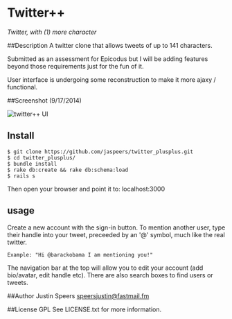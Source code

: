 Twitter++
=====
*Twitter, with (1) more character*

##Description
A twitter clone that allows tweets of up to 141 characters.

Submitted as an assessment for Epicodus but I will be adding features beyond those requirements just for the fun of it.

User interface is undergoing some reconstruction to make it more ajaxy / functional.

##Screenshot (9/17/2014)

![twitter++ UI](https://raw.githubusercontent.com/jaspeers/twitter_plusplus/master/public/screenshot.png)

## Install
    $ git clone https://github.com/jaspeers/twitter_plusplus.git
    $ cd twitter_plusplus/
    $ bundle install
    $ rake db:create && rake db:schema:load
    $ rails s
Then open your browser and point it to:
    localhost:3000

## usage
Create a new account with the sign-in button.
To mention another user, type their handle into your tweet, preceeded by an '@' symbol, much like the real twitter.

    Example: "Hi @barackobama I am mentioning you!"

The navigation bar at the top will allow you to edit your account (add bio/avatar, edit handle etc). There are also search boxes to find users or tweets.

##Author
Justin Speers <speersjustin@fastmail.fm>

##License
GPL
See LICENSE.txt for more information.
